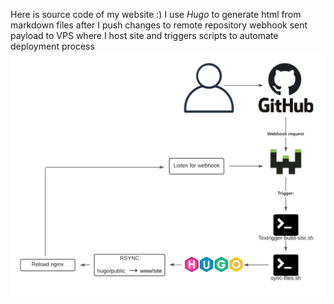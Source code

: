 Here is source code of my website :)
I use *Hugo* to generate html from markdown files
after I push changes to remote repository webhook sent payload to VPS where I host site and triggers
scripts to automate deployment process 
![site workflow](https://github.com/MiCh4n/site/blob/main/site-workflow.png)
